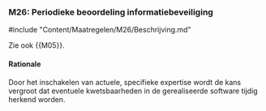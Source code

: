 ### M26: Periodieke beoordeling informatiebeveiliging

#include "Content/Maatregelen/M26/Beschrijving.md"

Zie ook {{M05}}.

#### Rationale

Door het inschakelen van actuele, specifieke expertise wordt de kans vergroot dat eventuele kwetsbaarheden in de gerealiseerde software tijdig herkend worden.
